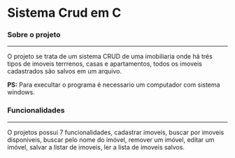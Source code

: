 # Sistema Crud em C

### Sobre o projeto
***
O projeto se trata de um sistema CRUD de uma imobiliaria onde há trés tipos de imoveis terrrenos, casas e apartamentos, todos os imoveis cadastrados são salvos em um arquivo.

**PS:** Para execultar o programa é necessario um computador com sistema windows.

### Funcionalidades
***
O projetos possui 7 funcionalidades, cadastrar imoveis, buscar por imoveis disponiveis, buscar pelo nome do imóvel, remover um imóvel, editar um imóvel, salvar a listar de imoveis, ler a lista de imoveis salvos.